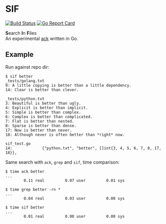 # SIF
[![Build Status](https://travis-ci.org/drgarcia1986/sif.svg)](https://travis-ci.org/drgarcia1986/sif)
[![Go Report Card](https://goreportcard.com/badge/drgarcia1986/sif)](https://goreportcard.com/report/drgarcia1986/sif)


**S**earch **I**n **F**iles  
An experimental [ack](https://github.com/petdance/ack2) written in Go.  

## Example
Run against repo dir:
```
$ sif better
_tests/golang.txt
9: A little copying is better than a little dependency.
14: Clear is better than clever.

_tests/python.txt
3: Beautiful is better than ugly.
4: Explicit is better than implicit.
5: Simple is better than complex.
6: Complex is better than complicated.
7: Flat is better than nested.
8: Sparse is better than dense.
17: Now is better than never.
18: Although never is often better than *right* now.

sif_test.go
14:             {"python.txt", "better", []int{3, 4, 5, 6, 7, 8, 17, 18}},
```
Same search with `ack`, `grep` and `sif`, time comparison:
```
$ time ack better
...
        0.11 real         0.07 user         0.01 sys
```
```
$ time grep better -rn *
...
        0.04 real         0.03 user         0.00 sys
```
```
$ time sif better
...
        0.01 real         0.00 user         0.00 sys
```
